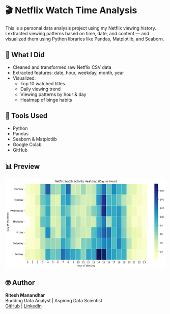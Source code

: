 # 🎬 Netflix Watch Time Analysis

This is a personal data analysis project using my Netflix viewing history.  
I extracted viewing patterns based on time, date, and content — and visualized them using Python libraries like Pandas, Matplotlib, and Seaborn.

## 🧠 What I Did
- Cleaned and transformed raw Netflix CSV data
- Extracted features: date, hour, weekday, month, year
- Visualized:
  - Top 10 watched titles
  - Daily viewing trend
  - Viewing patterns by hour & day
  - Heatmap of binge habits

## 🔧 Tools Used
- Python
- Pandas
- Seaborn & Matplotlib
- Google Colab
- GitHub

## 📊 Preview

![Heatmap](assets/heatmap_watch.png)

## 🤓 Author
**Ritesh Manandhar**  
Budding Data Analyst | Aspiring Data Scientist  
[GitHub](https://github.com/mr.Badbytebat) | [LinkedIn]((https://www.linkedin.com/in/ritesh-bytegenosis/))
